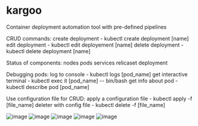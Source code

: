 # kargoo
Container deployment automation tool with pre-defined pipelines

CRUD commands:
  create deployment     -    kubectl create deployment [name] 
  edit deployment       -    kubectl edit deployement [name]
  delete deployment     -    kubectl delete deployment [name]

Status of components:
  nodes
  pods
  services
  relicaset
  deployment

Debugging pods:
  log to console              -     kubectl logs [pod_name]
  get interactive terminal    -     kubectl exec it [pod_name] -- bin/bash
  get info about pod          -     kubectl describe pod [pod_name]

Use configuration file for CRUD:
  apply a configuration file   -     kubectl apply -f [file_name]
  deleter with config file     -     kubectl delete -f [file_name]

![image](https://github.com/user-attachments/assets/9d4c9ff1-3539-41e3-8651-123a46293071)
![image](https://github.com/user-attachments/assets/94ba6793-2a58-44a2-a792-c42427f8c8c3)
![image](https://github.com/user-attachments/assets/8733595c-d800-480a-a602-0459d5709bcf)
![image](https://github.com/user-attachments/assets/e6553514-c2e6-4857-b841-94842a2a2938)
![image](https://github.com/user-attachments/assets/ce176b2e-f4d0-4558-a1ee-a2cbc47bb0fb)





